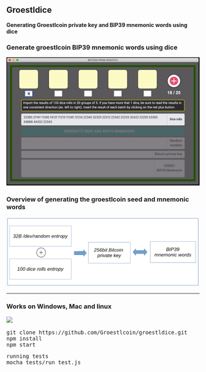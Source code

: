 ## Groestldice

**Generating Groestlcoin private key and BIP39 mnemonic words using dice**

### Generate groestlcoin BIP39 mnemonic words using dice
![](./assets/readme_md/seedgen-dice.gif)


### Overview of generating the groestlcoin seed and mnemonic words
![](./assets/readme_md/generate-privatekey.png)

---

### Works on Windows, Mac and linux
![](https://themesfortelegram.com/wp-content/uploads/telegram-themes-windows-mac-linux.png)

<pre>
git clone https://github.com/Groestlcoin/groestldice.git
npm install
npm start
</pre>

<pre>
running tests
mocha tests/run_test.js
</pre>
